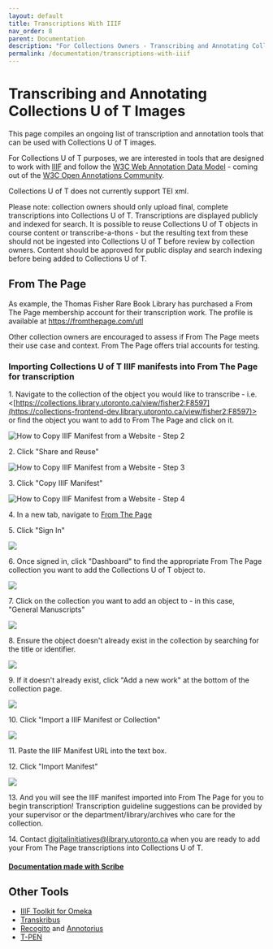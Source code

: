 ```yaml
---
layout: default
title: Transcriptions With IIIF
nav_order: 8
parent: Documentation
description: "For Collections Owners - Transcribing and Annotating Collections U of T Images"
permalink: /documentation/transcriptions-with-iiif
---
```


# Transcribing and Annotating Collections U of T Images

This page compiles an ongoing list of transcription and annotation tools that can be used with Collections U of T images. 

For Collections U of T purposes, we are interested in tools that are designed to work with [IIIF](https://iiif.io) and follow the [W3C Web Annotation Data Model](https://www.w3.org/TR/annotation-model) - coming out of the [W3C Open Annotations Community](https://www.w3.org/community/openannotation/). 

Collections U of T does not currently support TEI xml. 

Please note: collection owners should only upload final, complete transcriptions into Collections U of T. Transcriptions are displayed publicly and indexed for search. It is possible to reuse Collections U of T objects in course content or transcribe-a-thons - but the resulting text from these should not be ingested into Collections U of T before review by collection owners. Content should be approved for public display and search indexing before being added to Collections U of T.

## From The Page

As example, the Thomas Fisher Rare Book Library has purchased a From The Page membership account for their transcription work. The profile is available at https://fromthepage.com/utl

Other collection owners are encouraged to assess if From The Page meets their use case and context. From The Page offers trial accounts for testing.

### Importing Collections U of T IIIF manifests into From The Page for transcription


1\. Navigate to the collection of the object you would like to transcribe - i.e. <[https://collections.library.utoronto.ca/view/fisher2:F8597](https://collections-frontend-dev.library.utoronto.ca/view/fisher2:F8597)> or find the object you want to add to From The Page and click on it.

![How to Copy IIIF Manifest from a Website - Step 2](https://github.com/utlib/collections-uoft/assets/126804798/2e5c7505-69c3-42b2-9091-276dca0fb1a6)


2\. Click "Share and Reuse"

![How to Copy IIIF Manifest from a Website - Step 3](https://github.com/utlib/collections-uoft/assets/126804798/49512fcd-52dc-4621-a6c9-03f154787754)


3\. Click "Copy IIIF Manifest"

![How to Copy IIIF Manifest from a Website - Step 4](https://github.com/utlib/collections-uoft/assets/126804798/9259cba3-2adb-4479-b87b-3a668874da25)



4\. In a new tab, navigate to [From The Page](https://fromthepage.com/)


5\. Click "Sign In"

![](https://ajeuwbhvhr.cloudimg.io/colony-recorder.s3.amazonaws.com/files/2023-09-28/f8ed9736-0e72-4055-9151-60e292581055/ascreenshot.jpeg?tl_px=0,106&br_px=859,587&force_format=png&width=860&wat_scale=76&wat=1&wat_opacity=0.7&wat_gravity=northwest&wat_url=https://colony-recorder.s3.us-west-1.amazonaws.com/images/watermarks/FB923C_standard.png&wat_pad=249,212)


6\. Once signed in, click "Dashboard" to find the appropriate From The Page collection you want to add the Collections U of T object to.

![](https://ajeuwbhvhr.cloudimg.io/colony-recorder.s3.amazonaws.com/files/2023-09-28/a6f7a6d1-9290-48be-a5c9-a9cd9dca8f25/ascreenshot.jpeg?tl_px=1005,0&br_px=1865,480&force_format=png&width=860&wat_scale=76&wat=1&wat_opacity=0.7&wat_gravity=northwest&wat_url=https://colony-recorder.s3.us-west-1.amazonaws.com/images/watermarks/FB923C_standard.png&wat_pad=505,11)


7\. Click on the collection you want to add an object to  - in this case, "General Manuscripts"

![](https://ajeuwbhvhr.cloudimg.io/colony-recorder.s3.amazonaws.com/files/2023-09-28/e6fe2d12-ee4d-4b59-bf86-84eb204c9fa0/ascreenshot.jpeg?tl_px=0,309&br_px=859,790&force_format=png&width=860&wat_scale=76&wat=1&wat_opacity=0.7&wat_gravity=northwest&wat_url=https://colony-recorder.s3.us-west-1.amazonaws.com/images/watermarks/FB923C_standard.png&wat_pad=342,212)


8\. Ensure the object doesn't already exist in the collection by searching for the title or identifier.

![](https://ajeuwbhvhr.cloudimg.io/colony-recorder.s3.amazonaws.com/files/2023-09-28/4f436eea-c00c-436c-b399-a8a68ae8d626/ascreenshot.jpeg?tl_px=876,92&br_px=1736,573&force_format=png&width=860&wat_scale=76&wat=1&wat_opacity=0.7&wat_gravity=northwest&wat_url=https://colony-recorder.s3.us-west-1.amazonaws.com/images/watermarks/FB923C_standard.png&wat_pad=402,212)


9\. If it doesn't already exist, click "Add a new work" at the bottom of the collection page.

![](https://ajeuwbhvhr.cloudimg.io/colony-recorder.s3.amazonaws.com/files/2023-09-28/38de6613-def7-480b-9d1d-161f806eefc2/ascreenshot.jpeg?tl_px=0,367&br_px=859,848&force_format=png&width=860&wat_scale=76&wat=1&wat_opacity=0.7&wat_gravity=northwest&wat_url=https://colony-recorder.s3.us-west-1.amazonaws.com/images/watermarks/FB923C_standard.png&wat_pad=306,212)


10\. Click "Import a IIIF Manifest or Collection"

![](https://ajeuwbhvhr.cloudimg.io/colony-recorder.s3.amazonaws.com/files/2023-09-28/f2d8b77f-57a9-413a-80ef-e6f5478c006a/ascreenshot.jpeg?tl_px=82,78&br_px=941,559&force_format=png&width=860&wat_scale=76&wat=1&wat_opacity=0.7&wat_gravity=northwest&wat_url=https://colony-recorder.s3.us-west-1.amazonaws.com/images/watermarks/FB923C_standard.png&wat_pad=402,212)


11\. Paste the IIIF Manifest URL into the text box.


12\. Click "Import Manifest"

![](https://ajeuwbhvhr.cloudimg.io/colony-recorder.s3.amazonaws.com/files/2023-09-28/5aae0682-805f-4075-b2fb-f1c0fcc41884/ascreenshot.jpeg?tl_px=1005,436&br_px=1865,917&force_format=png&width=860&wat_scale=76&wat=1&wat_opacity=0.7&wat_gravity=northwest&wat_url=https://colony-recorder.s3.us-west-1.amazonaws.com/images/watermarks/FB923C_standard.png&wat_pad=512,212)


13\. And you will see the IIIF manifest imported into From The Page for you to begin transcription! Transcription guideline suggestions can be provided by your supervisor or the department/library/archives who care for the collection. 


14\. Contact digitalinitiatives@library.utoronto.ca when you are ready to add your From The Page transcriptions into Collections U of T.

#### [Documentation made with Scribe](https://scribehow.com)

## Other Tools
* [IIIF Toolkit for Omeka](https://github.com/utlib/IiifItems/wiki/Importing-IIIF-Content)
* [Transkribus](https://transkribus.eu/)
* [Recogito](https://recogito.pelagios.org/) and [Annotorius](https://recogito.github.io/annotorious/about/)
* [T-PEN](http://t-pen.org/TPEN/)


